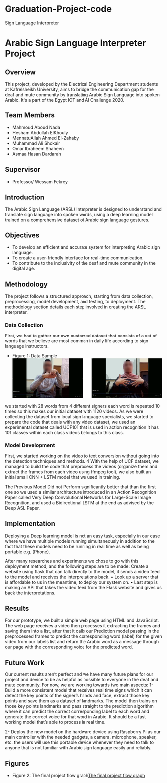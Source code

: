 # Graduation-Project-code
Sign Language Interpreter
# Arabic Sign Language Interpreter Project

## Overview
This project, developed by the Electrical Engineering Department students at Kafrelsheikh University, aims to bridge the communication gap for the deaf and mute community by translating Arabic Sign Language into spoken Arabic. It's a part of the Egypt IOT and AI Challenge 2020.

## Team Members
- Mahmoud Aboud Nada
- Hesham Abdullah ElKhouly
- MennatuAllah Ahmed El-Zahaby
- Muhammad Ali Shokair
- Omar Ibraheem Shaheen
- Asmaa Hasan Dardarah

## Supervisor
- Professor/ Wessam Fekrey

## Introduction
The Arabic Sign Language (ARSL) Interpreter is designed to understand and translate sign language into spoken words, using a deep learning model trained on a comprehensive dataset of Arabic sign language gestures.

## Objectives
- To develop an efficient and accurate system for interpreting Arabic sign language.
- To create a user-friendly interface for real-time communication.
- To contribute to the inclusivity of the deaf and mute community in the digital age.

## Methodology
The project follows a structured approach, starting from data collection, preprocessing, model development, and testing, to deployment. The methodology section details each step involved in creating the ARSL interpreter.

### Data Collection
First, we had to gather our own customed dataset that consists of a set of words that we believe are most common in daily life according to sign language instructors.
- Figure 1: Data Sample ![Data Sample](https://github.com/Hesham-Abdullah/Graduation-Project-code/blob/main/assets/1.png)

we started with 28 words from 4 different signers each word is repeated 10 times so this makes our initial dataset with 1120 videos.
As we were collecting the dataset from local sign language specialists, we started to prepare the code that deals with any video dataset, we used an experimental dataset called UCF101 that is used in action recognition it has 101 classes within each class videos belongs to this class.


### Model Development
First, we started working on the video to text conversion without going into the detection techniques and methods.
4
With the help of UCF dataset, we managed to build the code that preprocess the videos (organize them and extract the frames from each video using ffmpeg tool), we also built an initial small CNN + LSTM model that we used in training.

The Previous Model Did not Perform significantly better that than the first one so we used a similar architecture introduced in an Action Recognition Paper called Very Deep Convolutional Networks for Large-Scale Image Recognition, and used a Bidirectional LSTM at the end as advised by the Deep ASL Paper.

## Implementation
Deploying a Deep learning model is not an easy task, especially in our case where we have multiple models running simultaneously in addition to the fact that these models need to be running in real time as well as being portable e.g. (Phone).

After many researches and experiments we chose to go with this deployment method, and the following steps are to be made: Create a website using flask that can talk directly to the model, it sends a video feed to the model and receives the interpretations back.
• Look up a server that is affordable to us in the meantime, to deploy our system on.
• Last step is making an API that takes the video feed from the Flask website and gives us back the interpretations.

## Results
For our prototype, we built a simple web page using HTML and JavaScript. The web page receives a video then processes it extracting the frames and saving them into a list, after that it calls our Prediction model passing in the preprocessed frames to predict the corresponding word (label) for the given video from our labels list and return the Arabic word as a message through our page with the corresponding voice for the predicted word.

## Future Work
Our current results aren’t perfect and we have many future plans for our project and device to be as helpful as possible to everyone in the deaf and mute community. For now, we are working towards two main aspects:
1- Build a more consistent model that receives real time signs which it can detect the key points of the signer’s hands and face, extract those key points and save them as a dataset of landmarks. The model then trains on those key points landmarks and pass straight to the prediction algorithm where it can predict the correct corresponding label to each word and generate the correct voice for that word in Arabic. It should be a fast working model that’s able to process in real time.

2- Deploy the new model on the hardware device using Raspberry Pi as our main controller with the needed gadgets, a camera, microphone, speaker, etc. the users will use this portable device whenever they need to talk to anyone that is not familiar with Arabic sign language easily and reliably.

## Figures
- Figure 2: The final project flow graph[The final project flow graph](https://github.com/Hesham-Abdullah/Graduation-Project-code/blob/main/assets/2.png)

